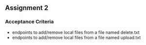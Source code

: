 ## Assignment 2

### Acceptance Criteria

* endpoints to add/remove local files from a file named delete.txt
* endpoints to add/remove local files from a file named upload.txt 

